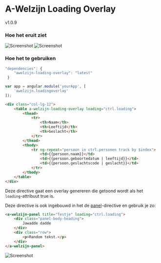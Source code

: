 # A-Welzijn Loading Overlay

v1.0.9

### Hoe het eruit ziet

![Screenshot](https://s3.amazonaws.com/f.cl.ly/items/3E0j2y2G1F01421M431p/table.PNG)
![Screenshot](https://s3.amazonaws.com/f.cl.ly/items/0A1Y0T1S1T0V2l1b2t17/tableloading.PNG)

### Hoe het te gebruiken

```javascript
"dependencies": {
	"awelzijn-loading-overlay": "latest"
 }
```
```javascript
var app = angular.module('yourApp', [
	'awelzijn.loadingoverlay'
]);
```

```html
<div class="col-lg-12">
	<table a-welzijn-loading-overlay loading="ctrl.loading">
		<thead>
			<tr>
				<th>Naam</th>
				<th>Leeftijd</th>
				<th>Geslacht</th>
			</tr>
		</thead>
		<tbody>
			<tr ng-repeat="persoon in ctrl.personen track by $index">
				<td>{{persoon.naam}}</td>
				<td>{{persoon.geboortedatum | leeftijd}}</td>
				<td>{{persoon.geslachtscode | geslacht}}</td>
			</tr>
		</tbody>
	</table>
</div>
```

Deze directive gaat een overlay genereren die getoond wordt als het `loading`-attribuut true is.

Deze directive is ook ingebouwd in het de [panel](https://github.com/A-welzijn/panel)-directive en gebruik je zo:

```html
<a-welzijn-panel title="Testje" loading="ctrl.loading">
    <div class="panel-body-heading">
        Jawadde dadde
    </div>
    <div class="row">
        <p>Random tekst.</p>
    </div>
</a-welzijn-panel>
```
![Screenshot](https://s3.amazonaws.com/f.cl.ly/items/0t3N0C1N0g0G2u1H261v/panelloading.PNG)